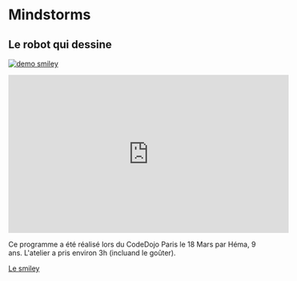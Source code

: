 # Mindstorms

## Le robot qui dessine


[![demo smiley](cover-video-demo.png)](https://youtu.be/tMF2DQbEH64)


<iframe width="560" height="315" src="https://www.youtube.com/embed/tMF2DQbEH64?rel=0" frameborder="0" allowfullscreen></iframe>

Ce programme a été réalisé lors du CodeDojo Paris le 18 Mars par Héma, 9 ans.
L'atelier a pris environ 3h (incluand le goûter).

[Le smiley](smiley.md)

